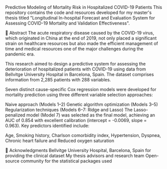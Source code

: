 Predictive Modeling of Mortality Risk in Hospitalized COVID-19 Patients
This repository contains the code and resources developed for my master's thesis titled "Longitudinal In-hospital Forecast and Evaluation System for Assessing COVID-19 Mortality and Validation Effectiveness".

📌 Abstract
The acute respiratory disease caused by the COVID-19 virus, which originated in China at the end of 2019, not only placed a significant strain on healthcare resources but also made the efficient management of time and medical resources one of the major challenges during the pandemic era.

This research aimed to design a predictive system for assessing the deterioration of hospitalized patients with COVID-19 using data from Bellvitge University Hospital in Barcelona, Spain. The dataset comprises information from 2,285 patients with 288 variables.

Seven distinct cause-specific Cox regression models were developed for mortality prediction using three different variable selection approaches:

Naive approach (Models 1–2)
Genetic algorithm optimization (Models 3–5)
Regularization techniques (Models 6–7: Ridge and Lasso)
The Lasso-penalized model (Model 7) was selected as the final model, achieving an AUC of 0.854 with excellent calibration (intercept = -0.0069, slope = 0.963). Key predictors identified include:

Age,
Smoking history,
Charlson comorbidity index,
Hypertension,
Dyspnea,
Chronic heart failure and
Reduced oxygen saturation

🤝 Acknowledgments
Bellvitge University Hospital, Barcelona, Spain for providing the clinical dataset
My thesis advisors and research team
Open-source community for the statistical packages used
